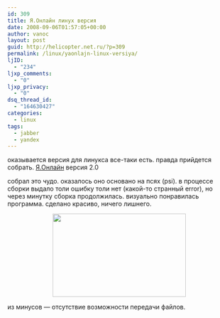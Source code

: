 ```yaml
---
id: 309
title: Я.Онлайн линух версия
date: 2008-09-06T01:57:05+00:00
author: vanoc
layout: post
guid: http://helicopter.net.ru/?p=309
permalink: /linux/yaonlajn-linux-versiya/
ljID:
  - "234"
ljxp_comments:
  - "0"
ljxp_privacy:
  - "0"
dsq_thread_id:
  - "164630427"
categories:
  - linux
tags:
  - jabber
  - yandex
---
```

оказывается версия для линукса все-таки есть. правда прийдется собрать. [Я.Онлайн](http://nano.yandex.ru/project/online/) версия 2.0

собрал это чудо. оказалось оно основано на псях (psi). в процессе сборки выдало толи ошибку толи нет (какой-то странный error), но через минутку сборка продолжилась. визуально понравилась программа. сделано красиво, ничего лишнего.

<p style="text-align: center;">
  <a href="http://vanoc.ru/uploads/screenshot.jpg"><img class="alignnone size-medium wp-image-314" title="screenshot" src="http://vanoc.ru/uploads/screenshot-300x187.jpg" alt="" width="300" height="187" /></a>
</p>

из минусов &#8212; отсутствие возможности передачи файлов.